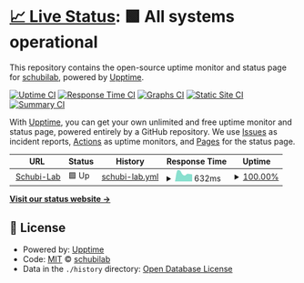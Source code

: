 # [📈 Live Status](https://schubilab.github.io/up): <!--live status--> **🟩 All systems operational**

This repository contains the open-source uptime monitor and status page for [schubilab](https://schubilab.github.io/up), powered by [Upptime](https://github.com/upptime/upptime).

[![Uptime CI](https://github.com/schubi-lab/up/workflows/Uptime%20CI/badge.svg)](https://github.com/schubilab/up/actions?query=workflow%3A%22Uptime+CI%22)
[![Response Time CI](https://github.com/schubi-lab/up/workflows/Response%20Time%20CI/badge.svg)](https://github.com/schubilab/up/actions?query=workflow%3A%22Response+Time+CI%22)
[![Graphs CI](https://github.com/schubi-lab/up/workflows/Graphs%20CI/badge.svg)](https://github.com/schubilab/up/actions?query=workflow%3A%22Graphs+CI%22)
[![Static Site CI](https://github.com/schubi-lab/up/workflows/Static%20Site%20CI/badge.svg)](https://github.com/schubilab/up/actions?query=workflow%3A%22Static+Site+CI%22)
[![Summary CI](https://github.com/schubi-lab/up/workflows/Summary%20CI/badge.svg)](https://github.com/schubilab/up/actions?query=workflow%3A%22Summary+CI%22)

With [Upptime](https://upptime.js.org), you can get your own unlimited and free uptime monitor and status page, powered entirely by a GitHub repository. We use [Issues](https://github.com/schubi-lab/up/issues) as incident reports, [Actions](https://github.com/schubi-lab/up/actions) as uptime monitors, and [Pages](https://schubi-lab.github.io/up) for the status page.

<!--start: status pages-->
<!-- This summary is generated by Upptime (https://github.com/upptime/upptime) -->
<!-- Do not edit this manually, your changes will be overwritten -->
<!-- prettier-ignore -->
| URL | Status | History | Response Time | Uptime |
| --- | ------ | ------- | ------------- | ------ |
| <img alt="" src="https://favicons.githubusercontent.com/schubi-lab.de" height="13"> [Schubi-Lab](https://schubi-lab.de) | 🟩 Up | [schubi-lab.yml](https://github.com/schubi-lab/up/commits/HEAD/history/schubi-lab.yml) | <details><summary><img alt="Response time graph" src="./graphs/schubi-lab/response-time-week.png" height="20"> 632ms</summary><br><a href="https://schubi-lab.github.io/up/history/schubi-lab"><img alt="Response time 685" src="https://img.shields.io/endpoint?url=https%3A%2F%2Fraw.githubusercontent.com%2Fschubi-lab%2Fup%2FHEAD%2Fapi%2Fschubi-lab%2Fresponse-time.json"></a><br><a href="https://schubi-lab.github.io/up/history/schubi-lab"><img alt="24-hour response time 543" src="https://img.shields.io/endpoint?url=https%3A%2F%2Fraw.githubusercontent.com%2Fschubi-lab%2Fup%2FHEAD%2Fapi%2Fschubi-lab%2Fresponse-time-day.json"></a><br><a href="https://schubi-lab.github.io/up/history/schubi-lab"><img alt="7-day response time 632" src="https://img.shields.io/endpoint?url=https%3A%2F%2Fraw.githubusercontent.com%2Fschubi-lab%2Fup%2FHEAD%2Fapi%2Fschubi-lab%2Fresponse-time-week.json"></a><br><a href="https://schubi-lab.github.io/up/history/schubi-lab"><img alt="30-day response time 604" src="https://img.shields.io/endpoint?url=https%3A%2F%2Fraw.githubusercontent.com%2Fschubi-lab%2Fup%2FHEAD%2Fapi%2Fschubi-lab%2Fresponse-time-month.json"></a><br><a href="https://schubi-lab.github.io/up/history/schubi-lab"><img alt="1-year response time 685" src="https://img.shields.io/endpoint?url=https%3A%2F%2Fraw.githubusercontent.com%2Fschubi-lab%2Fup%2FHEAD%2Fapi%2Fschubi-lab%2Fresponse-time-year.json"></a></details> | <details><summary><a href="https://schubi-lab.github.io/up/history/schubi-lab">100.00%</a></summary><a href="https://schubi-lab.github.io/up/history/schubi-lab"><img alt="All-time uptime 99.91%" src="https://img.shields.io/endpoint?url=https%3A%2F%2Fraw.githubusercontent.com%2Fschubi-lab%2Fup%2FHEAD%2Fapi%2Fschubi-lab%2Fuptime.json"></a><br><a href="https://schubi-lab.github.io/up/history/schubi-lab"><img alt="24-hour uptime 100.00%" src="https://img.shields.io/endpoint?url=https%3A%2F%2Fraw.githubusercontent.com%2Fschubi-lab%2Fup%2FHEAD%2Fapi%2Fschubi-lab%2Fuptime-day.json"></a><br><a href="https://schubi-lab.github.io/up/history/schubi-lab"><img alt="7-day uptime 100.00%" src="https://img.shields.io/endpoint?url=https%3A%2F%2Fraw.githubusercontent.com%2Fschubi-lab%2Fup%2FHEAD%2Fapi%2Fschubi-lab%2Fuptime-week.json"></a><br><a href="https://schubi-lab.github.io/up/history/schubi-lab"><img alt="30-day uptime 99.85%" src="https://img.shields.io/endpoint?url=https%3A%2F%2Fraw.githubusercontent.com%2Fschubi-lab%2Fup%2FHEAD%2Fapi%2Fschubi-lab%2Fuptime-month.json"></a><br><a href="https://schubi-lab.github.io/up/history/schubi-lab"><img alt="1-year uptime 99.91%" src="https://img.shields.io/endpoint?url=https%3A%2F%2Fraw.githubusercontent.com%2Fschubi-lab%2Fup%2FHEAD%2Fapi%2Fschubi-lab%2Fuptime-year.json"></a></details>

<!--end: status pages-->

[**Visit our status website →**](https://schubi-lab.github.io/up)

## 📄 License

- Powered by: [Upptime](https://github.com/upptime/upptime)
- Code: [MIT](./LICENSE) © [schubilab](https://schubi-lab.github.io/up)
- Data in the `./history` directory: [Open Database License](https://opendatacommons.org/licenses/odbl/1-0/)
